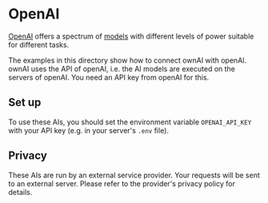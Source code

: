 # OpenAI

[OpenAI](https://platform.openai.com/docs/introduction) offers a spectrum of [models](https://platform.openai.com/docs/models) with different levels of power suitable for different tasks.

The examples in this directory show how to connect ownAI with openAI. ownAI uses the API of openAI, i.e. the AI models are executed on the servers of openAI. You need an API key from openAI for this.

## Set up

To use these AIs, you should set the environment variable `OPENAI_API_KEY` with your API key (e.g. in your server's `.env` file).

## Privacy

These AIs are run by an external service provider. Your requests will be sent to an external server. Please refer to the provider's privacy policy for details.
